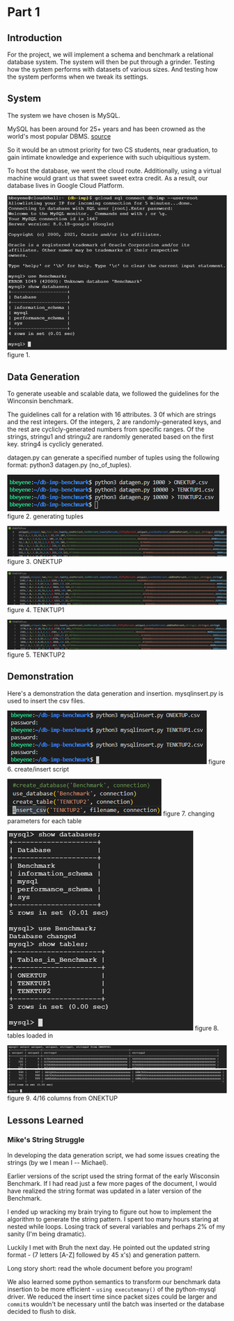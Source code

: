 # Part 1

## Introduction

For the project, we will implement a schema and benchmark a relational database system. The system will then be put through a grinder. Testing how the system performs with datasets of various sizes. And testing how the system performs when we tweak its settings.

## System

The system we have chosen is MySQL.

MySQL has been around for 25+ years and has been crowned as the world's most popular DBMS. [source](https://community.idera.com/database-tools/blog/b/community_blog/posts/why-is-mysql-so-popular#:~:text=MySQL%20has%20emerged%20as%20the,such%20as%20MongoDB%20and%20PostgreSQL.)

So it would be an utmost priority for two CS students, near graduation, to gain intimate knowledge and experience with such ubiquitious system.

To host the database, we went the cloud route. Additionally, using a virtual machine would grant us that sweet sweet extra credit. As a result, our database lives in Google Cloud Platform.

![GCP MySQL instance](./screenshots/mysql1.PNG)
figure 1.

## Data Generation

To generate useable and scalable data, we followed the guidelines for the Winconsin benchmark.

The guidelines call for a relation with 16 attributes. 3 0f which are strings and the rest integers. Of the integers, 2 are randomly-generated keys, and the rest are cyclicly-generated numbers from specific ranges. Of the strings, stringu1 and stringu2 are randomly generated based on the first key. string4 is cyclicly generated.

datagen.py can generate a specified number of tuples using the following format: python3 datagen.py (no_of_tuples).

![calling datagen.py](./screenshots/datagen1.PNG)
figure 2. generating tuples

![datagen.py output 1](./screenshots/datagen2.PNG)
figure 3. ONEKTUP

![datagen.py output 2](./screenshots/datagen3.PNG)
figure 4. TENKTUP1

![datagen.py output 3](./screenshots/datagen4.PNG)
figure 5. TENKTUP2

## Demonstration

Here's a demonstration the data generation and insertion. mysqlinsert.py is used to insert the csv files.

![mysqlinsert.py run](./screenshots/insert1.PNG)
figure 6. create/insert script

![mysqlinsert.py code](./screenshots/insert2.PNG)
figure 7. changing parameters for each table

![GCP MySQL database and tables](./screenshots/mysql2.PNG)
figure 8. tables loaded in

![GCP MySQL ONEKTUP 1](./screenshots/mysql3.PNG)  
![GCP MySQL ONEKTUP 2](./screenshots/mysql4.PNG)
figure 9. 4/16 columns from ONEKTUP

## Lessons Learned

### Mike's String Struggle

In developing the data generation script, we had some issues creating the strings (by we I mean I -- Michael).

Earlier versions of the script used the string format of the early Wisconsin Benchmark. If I had read just a few more pages of the document, I would have realized the string format was updated in a later version of the Benchmark.

I ended up wracking my brain trying to figure out how to implement the algorithm to generate the string pattern. I spent too many hours staring at nested while loops. Losing track of several variables and perhaps 2% of my sanity (I'm being dramatic).

Luckily I met with Bruh the next day. He pointed out the updated string format - (7 letters [A-Z] followed by 45 x's) and generation pattern.

Long story short: read the whole document before you program!

We also learned some python semantics to transform our benchmark data insertion to be more efficient - `using executemany()` of the python-mysql driver. We reduced the insert time since packet sizes could be larger and `commit`s wouldn't be necessary until the batch was inserted or the database decided to flush to disk.
